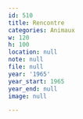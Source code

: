 ```yaml
---
id: 510
title: Rencontre
categories: Animaux
w: 120
h: 100
location: null
note: null
file: null
year: '1965'
year_start: 1965
year_end: null
image: null

---
```

